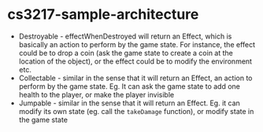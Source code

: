 # cs3217-sample-architecture
- Destroyable - effectWhenDestroyed will return an Effect, which is basically an action to perform by the game state. For instance, the effect could be to drop a coin (ask the game state to create a coin at the location of the object), or the effect could be to modify the environment etc.
- Collectable - similar in the sense that it will return an Effect, an action to perform by the game state. Eg. It can ask the game state to add one health to the player, or make the player invisible
- Jumpable - similar in the sense that it will return an Effect. Eg. it can modify its own state (eg. call the `takeDamage` function), or modify state in the game state

